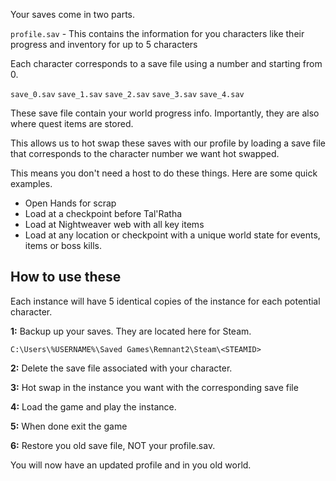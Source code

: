 
Your saves come in two parts.

`profile.sav` - This contains the information for you characters like their progress and inventory for up to 5 characters

Each character corresponds to a save file using a number and starting from 0.

`save_0.sav`
`save_1.sav`
`save_2.sav`
`save_3.sav`
`save_4.sav`

These save file contain your world progress info. Importantly, they are also where quest items are stored.

This allows us to hot swap these saves with our profile by loading a save file that corresponds to the character number we want hot swapped.

This means you don't need a host to do these things. Here are some quick examples.

- Open Hands for scrap
- Load at a checkpoint before Tal'Ratha
- Load at Nightweaver web with all key items
- Load at any location or checkpoint with a unique world state for events, items or boss kills.

## How to use these

Each instance will have 5 identical copies of the instance for each potential character.

**1:** Backup up your saves. They are located here for Steam.

```
C:\Users\%USERNAME%\Saved Games\Remnant2\Steam\<STEAMID>
```

**2:** Delete the save file associated with your character.

**3:** Hot swap in the instance you want with the corresponding save file

**4:** Load the game and play the instance.

**5:** When done exit the game

**6:** Restore you old save file, NOT your profile.sav.

You will now have an updated profile and in you old world.